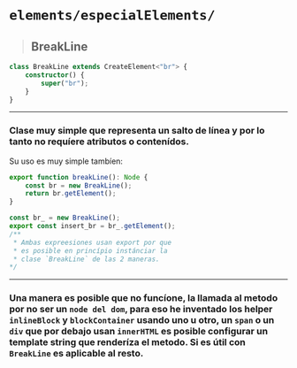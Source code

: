# `elements/especialElements/`

> ## BreakLine

```typescript
class BreakLine extends CreateElement<"br"> {
    constructor() {
        super("br");
    }
}
```
---

### Clase muy simple que representa un salto de línea y por lo tanto no requíere atributos o contenídos.

Su uso es muy simple tambíen:
```typescript
export function breakLine(): Node {
    const br = new BreakLine();
    return br.getElement();
}

const br_ = new BreakLine();
export const insert_br = br_.getElement();
/**
 * Ambas expreesiones usan export por que
 * es posible en princípio instánciar la
 * clase `BreakLine` de las 2 maneras.
*/
```
---

### Una manera es posible que no funcíone, la llamada al metodo por no ser un `node del dom`, para eso he inventado los helper `inlineBlock` y `blockContainer` usando uno u otro, un `span` o un `div` que por debajo usan `innerHTML` es posible configurar un template string que renderíza el metodo. Si es útil con `BreakLine` es aplicable al resto.